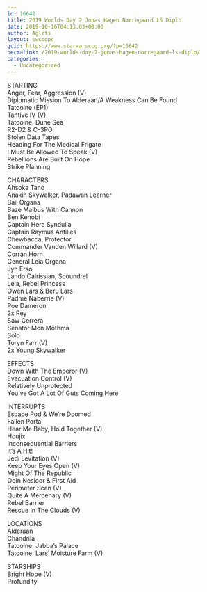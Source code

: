 ```yaml
---
id: 16642
title: 2019 Worlds Day 2 Jonas Hagen Nørregaard LS Diplo
date: 2019-10-16T04:13:03+00:00
author: Aglets
layout: swccgpc
guid: https://www.starwarsccg.org/?p=16642
permalink: /2019-worlds-day-2-jonas-hagen-norregaard-ls-diplo/
categories:
  - Uncategorized
---
```

STARTING  
Anger, Fear, Aggression (V)  
Diplomatic Mission To Alderaan/A Weakness Can Be Found  
Tatooine (EP1)  
Tantive IV (V)  
Tatooine: Dune Sea  
R2-D2 & C-3PO  
Stolen Data Tapes  
Heading For The Medical Frigate  
I Must Be Allowed To Speak (V)  
Rebellions Are Built On Hope  
Strike Planning

CHARACTERS  
Ahsoka Tano  
Anakin Skywalker, Padawan Learner  
Bail Organa  
Baze Malbus With Cannon  
Ben Kenobi  
Captain Hera Syndulla  
Captain Raymus Antilles  
Chewbacca, Protector  
Commander Vanden Willard (V)  
Corran Horn  
General Leia Organa  
Jyn Erso  
Lando Calrissian, Scoundrel  
Leia, Rebel Princess  
Owen Lars & Beru Lars  
Padme Naberrie (V)  
Poe Dameron  
2x Rey  
Saw Gerrera  
Senator Mon Mothma  
Solo  
Toryn Farr (V)  
2x Young Skywalker

EFFECTS  
Down With The Emperor (V)  
Evacuation Control (V)  
Relatively Unprotected  
You&#8217;ve Got A Lot Of Guts Coming Here

INTERRUPTS  
Escape Pod & We&#8217;re Doomed  
Fallen Portal  
Hear Me Baby, Hold Together (V)  
Houjix  
Inconsequential Barriers  
It&#8217;s A Hit!  
Jedi Levitation (V)  
Keep Your Eyes Open (V)  
Might Of The Republic  
Odin Nesloor & First Aid  
Perimeter Scan (V)  
Quite A Mercenary (V)  
Rebel Barrier  
Rescue In The Clouds (V)

LOCATIONS  
Alderaan  
Chandrila  
Tatooine: Jabba&#8217;s Palace  
Tatooine: Lars’ Moisture Farm (V)

STARSHIPS  
Bright Hope (V)  
Profundity